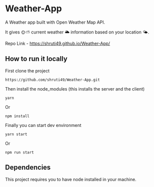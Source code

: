 # Weather-App

A Weather app built with Open Weather Map API.

It gives 🌞⛅ current weather 🌥 information based on your location 🌤.

Repo Link - https://shruti49.github.io/Weather-App/

## How to run it locally

First clone the project

```shell
https://github.com/shruti49/Weather-App.git
```

Then install the node_modules (this installs the server and the client)

```shell
yarn
```

Or

```shell
npm install
```

Finally you can start dev environment

```shell
yarn start
```

Or

```shell
npm run start
```

## Dependencies

This project requires you to have node installed in your machine.
